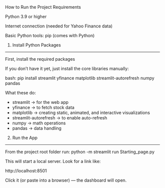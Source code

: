 How to Run the Project
Requirements

Python 3.9 or higher

Internet connection (needed for Yahoo Finance data)

Basic Python tools: pip (comes with Python)

1. Install Python Packages
------------------------------------
First, install the required packages

If you don’t have it yet, just install the core libraries manually:

bash: pip install streamlit yfinance matplotlib streamlit-autorefresh numpy pandas


What these do:
- streamlit → for the web app
- yfinance → to fetch stock data
- matplotlib → creating static, animated, and interactive visualizations
- streamlit-autorefresh → to enable auto-refresh
- numpy → math operations
- pandas → data handling


2. Run the App
-------------------------------------
From the project root folder run: python -m streamlit run Starting_page.py


This will start a local server.
Look for a link like:

http://localhost:8501

Click it (or paste into a browser) — the dashboard will open. 
